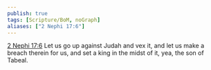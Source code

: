 ```yaml
---
publish: true
tags: [Scripture/BoM, noGraph]
aliases: ["2 Nephi 17:6"]
---
```

[2 Nephi 17:6](https://churchofjesuschrist.org/study/scriptures/bofm/2-ne/17?lang=eng&id=p6#p6) Let us go up against Judah and vex it, and let us make a breach therein for us, and set a king in the midst of it, yea, the son of Tabeal.
